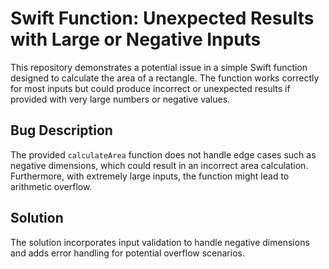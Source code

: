 # Swift Function: Unexpected Results with Large or Negative Inputs

This repository demonstrates a potential issue in a simple Swift function designed to calculate the area of a rectangle. The function works correctly for most inputs but could produce incorrect or unexpected results if provided with very large numbers or negative values.

## Bug Description
The provided `calculateArea` function does not handle edge cases such as negative dimensions, which could result in an incorrect area calculation.  Furthermore, with extremely large inputs, the function might lead to arithmetic overflow.

## Solution
The solution incorporates input validation to handle negative dimensions and adds error handling for potential overflow scenarios.